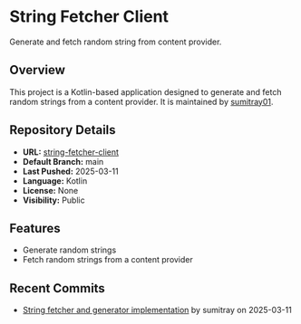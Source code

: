 # String Fetcher Client

Generate and fetch random string from content provider.

## Overview

This project is a Kotlin-based application designed to generate and fetch random strings from a content provider. It is maintained by [sumitray01](https://github.com/sumitray01).

## Repository Details

- **URL:** [string-fetcher-client](https://github.com/sumitray01/string-fetcher-client)
- **Default Branch:** main
- **Last Pushed:** 2025-03-11
- **Language:** Kotlin
- **License:** None
- **Visibility:** Public

## Features

- Generate random strings
- Fetch random strings from a content provider

## Recent Commits

- [String fetcher and generator implementation](https://github.com/sumitray01/string-fetcher-client/commit/c125f778d4bc46d45b22e524e6014ffe803e1e00) by sumitray on 2025-03-11
